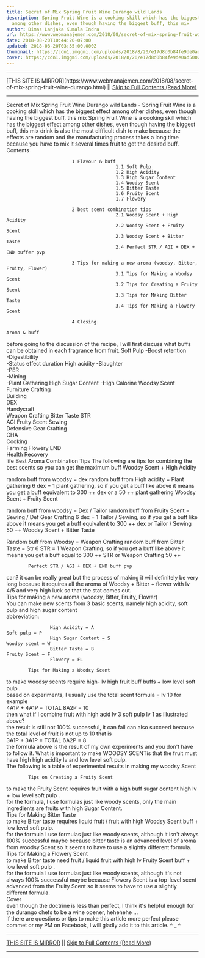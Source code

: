 ```yaml
---
title: Secret of Mix Spring Fruit Wine Durango wild Lands
description: Spring Fruit Wine is a cooking skill which has the biggest effect
  among other dishes, even though having the biggest buff, this mix
author: Dimas Lanjaka Kumala Indra
url: https://www.webmanajemen.com/2018/08/secret-of-mix-spring-fruit-wine-durango.html
date: 2018-08-20T10:44:20+07:00
updated: 2018-08-20T03:35:00.000Z
thumbnail: https://cdn1.imggmi.com/uploads/2018/8/20/e17d8d0b84fe9de0ad5002333f5764f7-full.jpg
cover: https://cdn1.imggmi.com/uploads/2018/8/20/e17d8d0b84fe9de0ad5002333f5764f7-full.jpg
---
```


<hr/> [THIS SITE IS MIRROR](https://www.webmanajemen.com/2018/08/secret-of-mix-spring-fruit-wine-durango.html) || <a href="https://www.webmanajemen.com/2018/08/secret-of-mix-spring-fruit-wine-durango.html" rel="follow" class="button" id="read-more">Skip to Full Contents (Read More)</a> <hr/> Secret of Mix Spring Fruit Wine Durango wild Lands - Spring Fruit Wine is a cooking skill which has the biggest effect among other dishes, even though having the biggest buff, this mix Spring Fruit Wine is a cooking skill which has the biggest effect among     other dishes, even though having the biggest buff, this mix drink is     also the most difficult dish to make because the effects are random and the     manufacturing process takes a long time because you have to mix it several     times fruit to get the desired buff. 
Contents     

                            1 Flavour & buff                         
                                            1.1 Soft Pulp                                     
                                            1.2 High Acidity                                     
                                            1.3 High Sugar Content                                     
                                            1.4 Woodsy Scent                                     
                                            1.5 Bitter Taste                                     
                                            1.6 Fruity Scent                                     
                                            1.7 Flowery                                     

                            2 best scent combination tips                         
                                            2.1 Woodsy Scent + High Acidity                                     
                                            2.2 Woodsy Scent + Fruity Scent                                     
                                            2.3 Woodsy Scent + Bitter Taste                                     
                                            2.4 Perfect STR / AGI + DEX + END buffer pvp                                     

                            3 Tips for making a new aroma (woodsy, Bitter, Fruity, Flower)                         
                                            3.1 Tips for Making a Woodsy Scent                                     
                                            3.2 Tips for Creating a Fruity Scent                                     
                                            3.3 Tips for Making Bitter Taste                                     
                                            3.4 Tips for Making a Flowery Scent                                     

                            4 Closing                     

    Aroma & buff 
before going to the discussion of the recipe, I will first discuss what     buffs can be obtained in each fragrance from fruit. 
    Soft Pulp 
-Boost retention     
-Digestibility     
-Status effect duration 
    High acidity 
-Slaughter     
-PER     
-Mining     
-Plant Gathering 
    High Sugar Content 
-High Calorine 
    Woodsy Scent 
Furniture Crafting     
Building     
DEX     
Handycraft     
Weapon Crafting 
    Bitter Taste 
STR     
AGI 
    Fruity Scent 
Sewing     
Defensive Gear Crafting     
CHA     
Cooking     
Farming 
    Flowery 
END     
Health Recovery     
life 
    Best Aroma Combination Tips 
The following are tips for combining the best scents so you can get the     maximum buff 
    Woodsy Scent + High Acidity 

random buff from woodsy = dex
random buff from High acidity = Plant gathering
6 dex = 1 plant gathering, so if you get a buff like above it means you get a buff equivalent to 300 ++ dex or a    50 ++ plant gathering
    Woodsy Scent + Fruity Scent 

random buff from woodsy = Dex / Tailor
random buff from Fruity Scent = Sewing / Def Gear Crafting
6 dex = 1 Tailor / Sewing, so if you get a buff like above it means you get a buff equivalent to 300 ++ dex or    Tailor / Sewing 50 ++
    Woodsy Scent + Bitter Taste 

Random buff from Woodsy = Weapon Crafting
random buff from Bitter Taste = Str
6 STR = 1 Weapon Crafting, so if you get a buff like above it means you get a buff equal to    300 ++ STR or Weapon Crafting 50 ++
    
            Perfect STR / AGI + DEX + END buff pvp         
can? it can be really great but the process of making it will             definitely be very long because it requires all the aroma of Woodsy             + Bitter + flower with lv 4/5 and very high luck so that the stat             comes out.         
            Tips for making a new aroma (woodsy, Bitter, Fruity, Flower)         
You can make new scents from 3 basic scents, namely high acidity,             soft pulp and high sugar content         
abbreviation:         
            
                    High Acidity = A                                         Soft pulp = P                                     
                    High Sugar Content = S                                         Woodsy scent = W                                     
                    Bitter Taste = B                                         Fruity Scent = F                                     
                    Flowery = FL                                                         
        
            Tips for Making a Woodsy Scent         
        
to make woodsy scents require high- lv high fruit buff buffs + low             level soft pulp .         
based on experiments, I usually use the total scent formula = lv 10             for example         
4A1P + 4A1P = TOTAL 8A2P = 10         
then what if I combine fruit with high acid lv 3 soft pulp lv 1 as             illustrated above?         
the result is still not 100% successful, it can fail can also             succeed because the total level of fruit is not up to 10 that is         
3A1P + 3A1P = TOTAL 6A2P = 8         
the formula above is the result of my own experiments and you don't have to follow it. What is important to make            WOODSY SCENTis that the fruit must have high high             acidity lv and low level soft pulp.         
The following is a table of experimental results in making my             woodsy Scent         
        
            Tips on Creating a Fruity Scent         
to make the Fruity Scent requires fruit with a high buff sugar             content high lv + low level soft pulp .         
for the formula, I use formulas just like woody scents, only the             main ingredients are fruits with high Sugar Content.         
            Tips for Making Bitter Taste         
to make Bitter taste requires liquid fruit / fruit with high Woodsy             Scent buff + low level soft pulp.         
for the formula I use formulas just like woody scents, although it             isn't always 100% successful maybe because bitter taste is an             advanced level of aroma from woodsy Scent so it seems to have to             use a slightly different formula.         
            Tips for Making a Flowery Scent         
to make Bitter taste need fruit / liquid fruit with high lv Fruity             Scent buff + low level soft pulp .         
for the formula I use formulas just like woody scents, although             it's not always 100% successful maybe because Flowery Scent is a             top-level scent advanced from the Fruity Scent so it seems to have             to use a slightly different formula.         
            Cover         
even though the doctrine is less than perfect, I think it's helpful             enough for the durango chefs to be a wine opener, hehehehe ...         
if there are questions or tips to make this article more perfect             please commet or my PM on Facebook, I will gladly add it to this             article. ^ _ ^ <hr/> [THIS SITE IS MIRROR](https://www.webmanajemen.com/2018/08/secret-of-mix-spring-fruit-wine-durango.html) || <a href="https://www.webmanajemen.com/2018/08/secret-of-mix-spring-fruit-wine-durango.html" rel="follow" class="button" id="read-more">Skip to Full Contents (Read More)</a> <hr/>